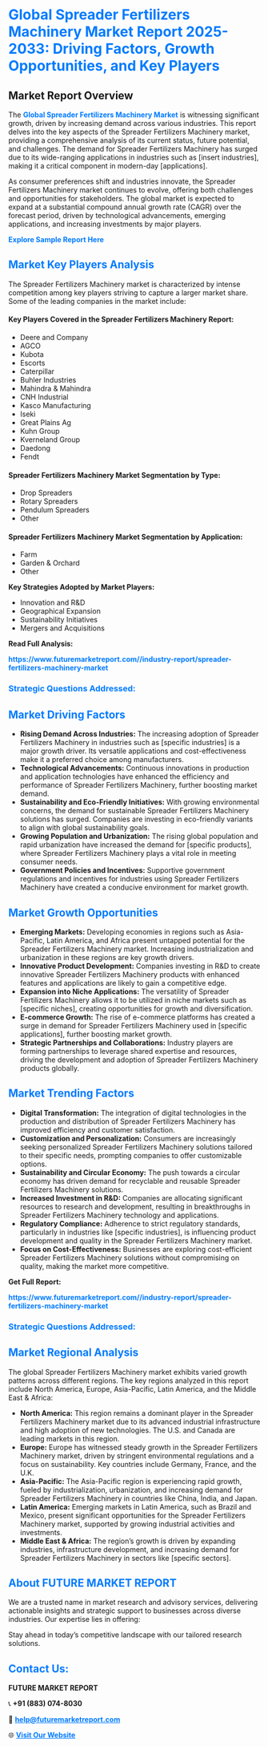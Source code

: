 <h1 style="color: #007BFF;">Global Spreader Fertilizers Machinery Market Report 2025-2033: Driving Factors, Growth Opportunities, and Key Players</h1>

<section id="overview">
<h2>Market Report Overview</h2>
<p>The <a href="https://www.futuremarketreport.com//industry-report/spreader-fertilizers-machinery-market" style="color: #007BFF; text-decoration: none;"><strong>Global Spreader Fertilizers Machinery Market</strong></a> is witnessing significant growth, driven by increasing demand across various industries. This report delves into the key aspects of the Spreader Fertilizers Machinery market, providing a comprehensive analysis of its current status, future potential, and challenges. The demand for Spreader Fertilizers Machinery has surged due to its wide-ranging applications in industries such as [insert industries], making it a critical component in modern-day [applications].</p>
<p>As consumer preferences shift and industries innovate, the Spreader Fertilizers Machinery market continues to evolve, offering both challenges and opportunities for stakeholders. The global market is expected to expand at a substantial compound annual growth rate (CAGR) over the forecast period, driven by technological advancements, emerging applications, and increasing investments by major players.</p>
</section>

<section id="overview">
<p><a href="https://www.futuremarketreport.com//request-sample/reportId=90814" style="color: #007BFF; text-decoration: none;"><strong>Explore Sample Report Here</strong></a></p>
</section>

<section id="key-players">
<h2 style="color: #007BFF;">Market Key Players Analysis</h2>
<p>The Spreader Fertilizers Machinery market is characterized by intense competition among key players striving to capture a larger market share. Some of the leading companies in the market include:</p>
<h4>Key Players Covered in the Spreader Fertilizers Machinery Report:</h4>
<ul><li>Deere and Company</li><li>AGCO</li><li>Kubota</li><li>Escorts</li><li>Caterpillar</li><li>Buhler Industries</li><li>Mahindra &amp; Mahindra</li><li>CNH Industrial</li><li>Kasco Manufacturing</li><li>Iseki</li><li>Great Plains Ag</li><li>Kuhn Group</li><li>Kverneland Group</li><li>Daedong</li><li>Fendt</li></ul>
<h4>Spreader Fertilizers Machinery Market Segmentation by Type:</h4>
<ul><li>Drop Spreaders</li><li>Rotary Spreaders</li><li>Pendulum Spreaders</li><li>Other</li></ul>

<h4>Spreader Fertilizers Machinery Market Segmentation by Application:</h4>
<ul><li>Farm</li><li>Garden &amp; Orchard</li><li>Other</li></ul>
<p><strong>Key Strategies Adopted by Market Players:</strong></p>
<ul>
<li>Innovation and R&D</li>
<li>Geographical Expansion</li>
<li>Sustainability Initiatives</li>
<li>Mergers and Acquisitions</li>
</ul>
</section>

<section>
<p><strong>Read Full Analysis: </strong></p><a href="https://www.futuremarketreport.com//industry-report/spreader-fertilizers-machinery-market" style="color: #007BFF; text-decoration: none;"><strong>https://www.futuremarketreport.com//industry-report/spreader-fertilizers-machinery-market</strong></a>
<h3 style="color: #007BFF;">Strategic Questions Addressed:</h3>
</section>

<section id="driving-factors">
<h2 style="color: #007BFF;">Market Driving Factors</h2>
<ul>
<li><strong>Rising Demand Across Industries:</strong> The increasing adoption of Spreader Fertilizers Machinery in industries such as [specific industries] is a major growth driver. Its versatile applications and cost-effectiveness make it a preferred choice among manufacturers.</li>
<li><strong>Technological Advancements:</strong> Continuous innovations in production and application technologies have enhanced the efficiency and performance of Spreader Fertilizers Machinery, further boosting market demand.</li>
<li><strong>Sustainability and Eco-Friendly Initiatives:</strong> With growing environmental concerns, the demand for sustainable Spreader Fertilizers Machinery solutions has surged. Companies are investing in eco-friendly variants to align with global sustainability goals.</li>
<li><strong>Growing Population and Urbanization:</strong> The rising global population and rapid urbanization have increased the demand for [specific products], where Spreader Fertilizers Machinery plays a vital role in meeting consumer needs.</li>
<li><strong>Government Policies and Incentives:</strong> Supportive government regulations and incentives for industries using Spreader Fertilizers Machinery have created a conducive environment for market growth.</li>
</ul>
</section>

<section id="growth-opportunities">
<h2 style="color: #007BFF;">Market Growth Opportunities</h2>
<ul>
<li><strong>Emerging Markets:</strong> Developing economies in regions such as Asia-Pacific, Latin America, and Africa present untapped potential for the Spreader Fertilizers Machinery market. Increasing industrialization and urbanization in these regions are key growth drivers.</li>
<li><strong>Innovative Product Development:</strong> Companies investing in R&D to create innovative Spreader Fertilizers Machinery products with enhanced features and applications are likely to gain a competitive edge.</li>
<li><strong>Expansion into Niche Applications:</strong> The versatility of Spreader Fertilizers Machinery allows it to be utilized in niche markets such as [specific niches], creating opportunities for growth and diversification.</li>
<li><strong>E-commerce Growth:</strong> The rise of e-commerce platforms has created a surge in demand for Spreader Fertilizers Machinery used in [specific applications], further boosting market growth.</li>
<li><strong>Strategic Partnerships and Collaborations:</strong> Industry players are forming partnerships to leverage shared expertise and resources, driving the development and adoption of Spreader Fertilizers Machinery products globally.</li>
</ul>
</section>

<section id="trending-factors">
<h2 style="color: #007BFF;">Market Trending Factors</h2>
<ul>
<li><strong>Digital Transformation:</strong> The integration of digital technologies in the production and distribution of Spreader Fertilizers Machinery has improved efficiency and customer satisfaction.</li>
<li><strong>Customization and Personalization:</strong> Consumers are increasingly seeking personalized Spreader Fertilizers Machinery solutions tailored to their specific needs, prompting companies to offer customizable options.</li>
<li><strong>Sustainability and Circular Economy:</strong> The push towards a circular economy has driven demand for recyclable and reusable Spreader Fertilizers Machinery solutions.</li>
<li><strong>Increased Investment in R&D:</strong> Companies are allocating significant resources to research and development, resulting in breakthroughs in Spreader Fertilizers Machinery technology and applications.</li>
<li><strong>Regulatory Compliance:</strong> Adherence to strict regulatory standards, particularly in industries like [specific industries], is influencing product development and quality in the Spreader Fertilizers Machinery market.</li>
<li><strong>Focus on Cost-Effectiveness:</strong> Businesses are exploring cost-efficient Spreader Fertilizers Machinery solutions without compromising on quality, making the market more competitive.</li>
</ul>
</section>

<section>
<p><strong>Get Full Report: </strong></p><a href="https://www.futuremarketreport.com//industry-report/spreader-fertilizers-machinery-market" style="color: #007BFF; text-decoration: none;"><strong>https://www.futuremarketreport.com//industry-report/spreader-fertilizers-machinery-market</strong></a>
<h3 style="color: #007BFF;">Strategic Questions Addressed:</h3>
</section>


<section id="regional-analysis">
<h2 style="color: #007BFF;">Market Regional Analysis</h2>
<p>The global Spreader Fertilizers Machinery market exhibits varied growth patterns across different regions. The key regions analyzed in this report include North America, Europe, Asia-Pacific, Latin America, and the Middle East & Africa:</p>
<ul>
<li><strong>North America:</strong> This region remains a dominant player in the Spreader Fertilizers Machinery market due to its advanced industrial infrastructure and high adoption of new technologies. The U.S. and Canada are leading markets in this region.</li>
<li><strong>Europe:</strong> Europe has witnessed steady growth in the Spreader Fertilizers Machinery market, driven by stringent environmental regulations and a focus on sustainability. Key countries include Germany, France, and the U.K.</li>
<li><strong>Asia-Pacific:</strong> The Asia-Pacific region is experiencing rapid growth, fueled by industrialization, urbanization, and increasing demand for Spreader Fertilizers Machinery in countries like China, India, and Japan.</li>
<li><strong>Latin America:</strong> Emerging markets in Latin America, such as Brazil and Mexico, present significant opportunities for the Spreader Fertilizers Machinery market, supported by growing industrial activities and investments.</li>
<li><strong>Middle East & Africa:</strong> The region’s growth is driven by expanding industries, infrastructure development, and increasing demand for Spreader Fertilizers Machinery in sectors like [specific sectors].</li>
</ul>
</section>

<footer>
<h2 style="color: #007BFF;">About FUTURE MARKET REPORT</h2>
<p>We are a trusted name in market research and advisory services, delivering actionable insights and strategic support to businesses across diverse industries. Our expertise lies in offering:</p>

<p>Stay ahead in today’s competitive landscape with our tailored research solutions.</p>

<h2 style="color: #007BFF;">Contact Us:</h2>
<p><strong>FUTURE MARKET REPORT</strong></p>
<p>📞 <strong>+91 (883) 074-8030</strong></p>
<p>📧 <strong><a href="mailto:help@futuremarketreport.com" style="color: #007BFF;">help@futuremarketreport.com</a></strong></p>
<p>🌐 <strong><a href="https://www.futuremarketreport.com/" style="color: #007BFF;">Visit Our Website</a></strong></p>
</footer>